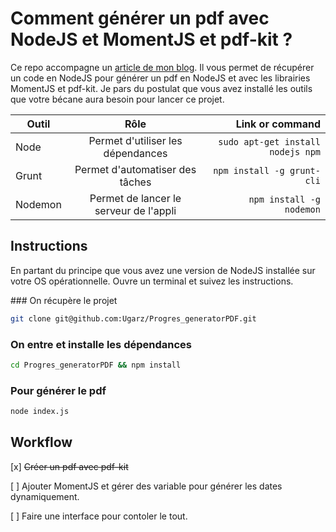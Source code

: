 # Comment générer un pdf avec NodeJS et MomentJS et pdf-kit ?
Ce repo accompagne un [article de mon blog](http://ugoarzur.fr/2015/09/17/generer-un-pdf-avec-nodejs/). Il vous permet de récupérer un code en NodeJS pour générer un pdf en NodeJS et avec les librairies MomentJS et pdf-kit.
Je pars du postulat que vous avez installé les outils que votre bécane aura besoin pour lancer ce projet.

| Outil	        | Rôle          												 | Link or command								     |
| ------------- |:--------------------------------------:| -----------------------------------:|
| Node 					| Permet d'utiliser les dépendances      | `sudo apt-get install nodejs npm`   |
| Grunt		      | Permet d'automatiser des tâches        | `npm install -g grunt-cli` 				 |
| Nodemon	      | Permet de lancer le serveur de l'appli | `npm install -g nodemon` 				   |

## Instructions
En partant du principe que vous avez une version de NodeJS installée sur votre OS opérationnelle.
Ouvre un terminal et suivez les instructions.

### On récupère le projet
```bash
git clone git@github.com:Ugarz/Progres_generatorPDF.git
```

### On entre et installe les dépendances
```bash
cd Progres_generatorPDF && npm install
```

### Pour générer le pdf
```bash
node index.js
```

## Workflow

[x] ~~Créer un pdf avec pdf-kit~~

[ ] Ajouter MomentJS et gérer des variable pour générer les dates dynamiquement.

[ ] Faire une interface pour contoler le tout.